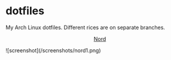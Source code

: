 # dotfiles
My Arch Linux dotfiles. Different rices are on separate branches.  
<p align="center">
  <a href="https://github.com/comalnik/dotfiles/tree/nord">Nord</a>
</p>
![screenshot](/screenshots/nord1.png)
